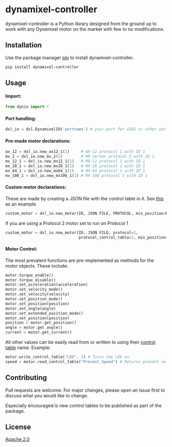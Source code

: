 # dynamixel-controller

dynamixel-controller is a Python library designed from the ground up to work with any Dynamixel motor on the market with few to no modifications.

## Installation

Use the package manager [pip](https://pip.pypa.io/en/stable/) to install dynamixel-controller.

```bash
pip install dynamixel-controller
```

## Usage
#### Import:
```python
from dynio import *
```

#### Port handling:
```python
dxl_io = dxl.DynamixelIO('portname') # your port for U2D2 or other serial device
```

#### Pre-made motor declarations:
```python
ax_12 = dxl_io.new_ax12_1(1)     # AX-12 protocol 1 with ID 1
mx_2 = dxl_io.new_mx_2(1)        # MX series protocol 2 with ID 1
mx_12_1 = dxl_io.new_mx12_1(1)   # MX-12 protocol 1 with ID 1
mx_28_1 = dxl_io.new_mx28_1(1)   # MX-28 protocol 1 with ID 1
mx_64_1 = dxl_io.new_mx64_1(1)   # MX-64 protocol 1 with ID 1
mx_106_1 = dxl_io.new_mx106_1(1) # MX-106 protocol 1 with ID 1
```

#### Custom motor declarations:
These are made by creating a JSON file with the control table in it. 
See [this](https://github.com/UGA-BSAIL/dynamixel-controller/blob/master/example.json) as an example.
```python
custom_motor = dxl_io.new_motor(ID, JSON FILE, PROTOCOL, min_position=MIN_POSITION, max_position=MAX_POSITION)
```
If you are using a Protocol 2 motor set to run on Protocol 1
```python
custom_motor = dxl_io.new_motor(ID, JSON FILE, protocol=1, 
                                protocol_control_table=2, min_position=MIN_POSITION, max_position=MAX_POSITION)
```

#### Motor Control:
The most prevalent functions are pre-implemented as methods for the motor objects. 
These include:
```python
motor.torque_enable()
motor.torque_disable()
motor.set_acceleration(acceleration)
motor.set_velocity_mode()
motor.set_velocity(velocity)
motor.set_position_mode()
motor.set_position(position)
motor.set_angle(angle) 
motor.set_extended_position_mode()
motor.set_position(position)
position = motor.get_position()
angle = motor.get_angle()
current = motor.get_current()
```
All other values can be easily read from or written to using their [control table](http://emanual.robotis.com/) name. Example:
```python
motor.write_control_table("LED", 1) # Turns the LED on
speed = motor.read_control_table("Present_Speed") # Returns present velocity
```

## Contributing
Pull requests are welcome. For major changes, please open an issue first to discuss what you would like to change.

Especially encouraged is new control tables to be published as part of the package.

## License
[Apache 2.0](https://choosealicense.com/licenses/apache-2.0/)